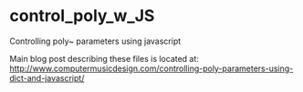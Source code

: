 # control_poly_w_JS
Controlling poly~ parameters using javascript

Main blog post describing these files is located at:
http://www.computermusicdesign.com/controlling-poly-parameters-using-dict-and-javascript/
